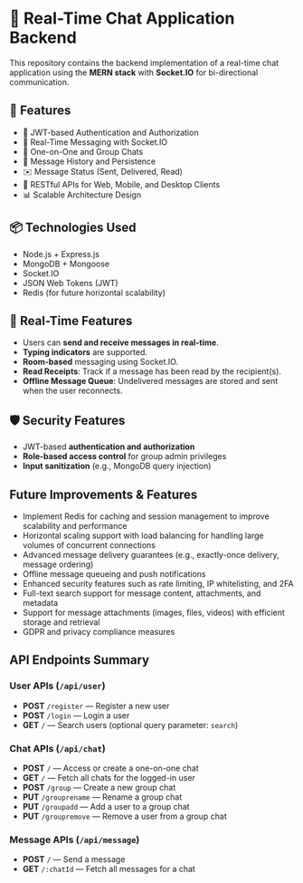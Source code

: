 # 📡 Real-Time Chat Application Backend

This repository contains the backend implementation of a real-time chat application using the **MERN stack** with **Socket.IO** for bi-directional communication.

## 🚀 Features

- 🔐 JWT-based Authentication and Authorization
- 💬 Real-Time Messaging with Socket.IO
- 👥 One-on-One and Group Chats
- 📜 Message History and Persistence
- ✉️ Message Status (Sent, Delivered, Read)
- 📱 RESTful APIs for Web, Mobile, and Desktop Clients
- 📊 Scalable Architecture Design

## 📦 Technologies Used

- Node.js + Express.js
- MongoDB + Mongoose
- Socket.IO
- JSON Web Tokens (JWT)
- Redis (for future horizontal scalability)

## 📡 Real-Time Features

- Users can **send and receive messages in real-time**.
- **Typing indicators** are supported.
- **Room-based** messaging using Socket.IO.
- **Read Receipts**: Track if a message has been read by the recipient(s).
- **Offline Message Queue**: Undelivered messages are stored and sent when the user reconnects.

## 🛡️ Security Features

- JWT-based **authentication and authorization**
- **Role-based access control** for group admin privileges
- **Input sanitization** (e.g., MongoDB query injection)

## Future Improvements & Features
- Implement Redis for caching and session management to improve scalability and performance  
- Horizontal scaling support with load balancing for handling large volumes of concurrent connections  
- Advanced message delivery guarantees (e.g., exactly-once delivery, message ordering)  
- Offline message queueing and push notifications  
- Enhanced security features such as rate limiting, IP whitelisting, and 2FA  
- Full-text search support for message content, attachments, and metadata  
- Support for message attachments (images, files, videos) with efficient storage and retrieval  
- GDPR and privacy compliance measures

## API Endpoints Summary

### User APIs (`/api/user`)
- **POST** `/register` — Register a new user  
- **POST** `/login` — Login a user  
- **GET** `/` — Search users (optional query parameter: `search`)

### Chat APIs (`/api/chat`)
- **POST** `/` — Access or create a one-on-one chat  
- **GET** `/` — Fetch all chats for the logged-in user  
- **POST** `/group` — Create a new group chat  
- **PUT** `/grouprename` — Rename a group chat  
- **PUT** `/groupadd` — Add a user to a group chat  
- **PUT** `/groupremove` — Remove a user from a group chat  

### Message APIs (`/api/message`)
- **POST** `/` — Send a message  
- **GET** `/:chatId` — Fetch all messages for a chat
